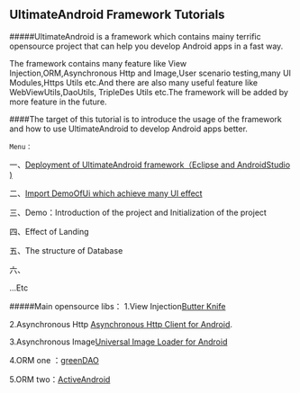 UltimateAndroid Framework Tutorials
-----
#####UltimateAndroid is a framework which contains mainy terrific opensource project that can help you develop Android apps in a fast way.

The framework contains many feature like View Injection,ORM,Asynchronous Http and Image,User scenario testing,many UI Modules,Https Utils etc.And there are also many useful feature like WebViewUtils,DaoUtils, TripleDes Utils etc.The framework will be added by more feature in the future. 

####The target of this tutorial is to introduce the usage of the framework and how to use UltimateAndroid to develop Android apps better.

``Menu：``

一、[Deployment of  UltimateAndroid framework（Eclipse and AndroidStudio )](https://github.com/cymcsg/UltimateAndroid/blob/master/Tutorials/Chapter1_eng.md)

二、[Import DemoOfUi which achieve many UI effect](https://github.com/cymcsg/UltimateAndroid/blob/master/Tutorials/Chapter2_eng.md)

三、Demo：Introduction of the project and Initialization of the project

四、Effect of Landing

五、The structure of Database

六、

...Etc


#####Main opensource libs：
1.View Injection[Butter Knife][1] 

2.Asynchronous Http [Asynchronous Http Client for Android][2].

3.Asynchronous Image[Universal Image Loader for Android][3]

4.ORM one ：[greenDAO][4]

5.ORM two：[ActiveAndroid][5]



 [1]: https://github.com/JakeWharton/butterknife
 [2]: https://github.com/loopj/android-async-http
 [3]: https://github.com/nostra13/Android-Universal-Image-Loader
 [4]: https://github.com/greenrobot/greenDAO
 [5]: https://github.com/pardom/ActiveAndroid